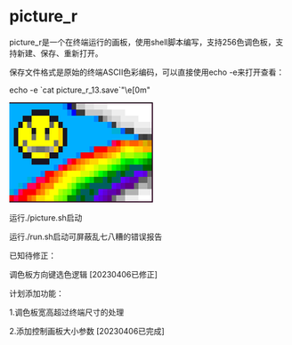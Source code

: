 # picture_r
picture_r是一个在终端运行的画板，使用shell脚本编写，支持256色调色板，支持新建、保存、重新打开。

保存文件格式是原始的终端ASCII色彩编码，可以直接使用echo -e来打开查看：

echo -e \`cat picture_r_13.save\`"\e[0m"

![a smile face with rainbow](https://github.com/callcz/picture_r/raw/main/%E6%88%AA%E5%9B%BE%202023-04-11%2022-23-42.png)

运行./picture.sh启动

运行./run.sh启动可屏蔽乱七八糟的错误报告

已知待修正：

调色板方向键选色逻辑 [20230406已修正]

计划添加功能：

1.调色板宽高超过终端尺寸的处理

2.添加控制画板大小参数 [20230406已完成]
